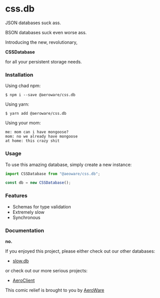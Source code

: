 # css.db

JSON databases suck ass.

BSON databases suck even worse ass.

Introducing the new, revolutionary,

**CSSDatabase**

for all your persistent storage needs.

### Installation

Using chad npm:

```
$ npm i --save @aeroware/css.db
```

Using yarn:

```
$ yarn add @aeroware/css.db
```

Using your mom:

```
me: mom can i have mongoose?
mom: no we already have mongoose
at home: this crazy shit
```

### Usage

To use this amazing database, simply create a new instance:

```js
import CSSDatabase from "@aeoware/css.db";

const db = new CSSDatabase();
```

### Features

-   Schemas for type validation
-   Extremely slow
-   Synchronous

### Documentation

**no.**

If you enjoyed this project, please either check out our other databases:

-   [slow.db](https://www.npmjs.com/package/@aeroware/slow.db)

or check out our more serious projects:

-   [AeroClient](https://www.npmjs.com/package/@aeroware/aeroclient)

This comic relief is brought to you by [AeroWare](https://aero-ware.github.io/)
